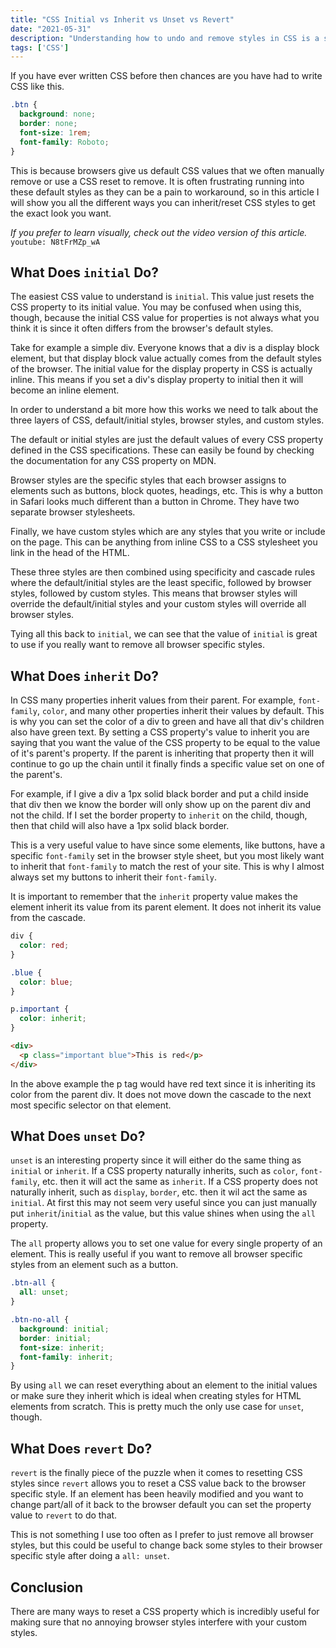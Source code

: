 ```yaml
---
title: "CSS Initial vs Inherit vs Unset vs Revert"
date: "2021-05-31"
description: "Understanding how to undo and remove styles in CSS is a skill most developers never learn, but it is incredibly useful."
tags: ['CSS']
---
```


If you have ever written CSS before then chances are you have had to write CSS like this.
```css
.btn {
  background: none;
  border: none;
  font-size: 1rem;
  font-family: Roboto;
}
```
This is because browsers give us default CSS values that we often manually remove or use a CSS reset to remove. It is often frustrating running into these default styles as they can be a pain to workaround, so in this article I will show you all the different ways you can inherit/reset CSS styles to get the exact look you want.

*If you prefer to learn visually, check out the video version of this article.*
`youtube: N8tFrMZp_wA`

## What Does `initial` Do?

The easiest CSS value to understand is `initial`. This value just resets the CSS property to its initial value. You may be confused when using this, though, because the initial CSS value for properties is not always what you think it is since it often differs from the browser's default styles.

Take for example a simple div. Everyone knows that a div is a display block element, but that display block value actually comes from the default styles of the browser. The initial value for the display property in CSS is actually inline. This means if you set a div's display property to initial then it will become an inline element.

In order to understand a bit more how this works we need to talk about the three layers of CSS, default/initial styles, browser styles, and custom styles.

The default or initial styles are just the default values of every CSS property defined in the CSS specifications. These can easily be found by checking the documentation for any CSS property on MDN.

Browser styles are the specific styles that each browser assigns to elements such as buttons, block quotes, headings, etc. This is why a button in Safari looks much different than a button in Chrome. They have two separate browser stylesheets.

Finally, we have custom styles which are any styles that you write or include on the page. This can be anything from inline CSS to a CSS stylesheet you link in the head of the HTML.

These three styles are then combined using specificity and cascade rules where the default/initial styles are the least specific, followed by browser styles, followed by custom styles. This means that browser styles will override the default/initial styles and your custom styles will override all browser styles.

Tying all this back to `initial`, we can see that the value of `initial` is great to use if you really want to remove all browser specific styles.

## What Does `inherit` Do?

In CSS many properties inherit values from their parent. For example, `font-family`, `color`, and many other properties inherit their values by default. This is why you can set the color of a div to green and have all that div's children also have green text. By setting a CSS property's value to inherit you are saying that you want the value of the CSS property to be equal to the value of it's parent's property. If the parent is inheriting that property then it will continue to go up the chain until it finally finds a specific value set on one of the parent's.

For example, if I give a div a 1px solid black border and put a child inside that div then we know the border will only show up on the parent div and not the child. If I set the border property to `inherit` on the child, though, then that child will also have a 1px solid black border.

This is a very useful value to have since some elements, like buttons, have a specific `font-family` set in the browser style sheet, but you most likely want to inherit that `font-family` to match the rest of your site. This is why I almost always set my buttons to inherit their `font-family`.

It is important to remember that the `inherit` property value makes the element inherit its value from its parent element. It does not inherit its value from the cascade.
```css
div {
  color: red;
}

.blue {
  color: blue;
}

p.important {
  color: inherit;
}
```
```html
<div>
  <p class="important blue">This is red</p>
</div>
```
In the above example the p tag would have red text since it is inheriting its color from the parent div. It does not move down the cascade to the next most specific selector on that element.

## What Does `unset` Do?

`unset` is an interesting property since it will either do the same thing as `initial` or `inherit`. If a CSS property naturally inherits, such as `color`, `font-family`, etc. then it will act the same as `inherit`. If a CSS property does not naturally inherit, such as `display`, `border`, etc. then it wil act the same as `initial`. At first this may not seem very useful since you can just manually put `inherit`/`initial` as the value, but this value shines when using the `all` property.

The `all` property allows you to set one value for every single property of an element. This is really useful if you want to remove all browser specific styles from an element such as a button.
```css
.btn-all {
  all: unset;
}

.btn-no-all {
  background: initial;
  border: initial;
  font-size: inherit;
  font-family: inherit;
}
```
By using `all` we can reset everything about an element to the initial values or make sure they inherit which is ideal when creating styles for HTML elements from scratch. This is pretty much the only use case for `unset`, though.

## What Does `revert` Do?

`revert` is the finally piece of the puzzle when it comes to resetting CSS styles since `revert` allows you to reset a CSS value back to the browser specific style. If an element has been heavily modified and you want to change part/all of it back to the browser default you can set the property value to `revert` to do that.

This is not something I use too often as I prefer to just remove all browser styles, but this could be useful to change back some styles to their browser specific style after doing a `all: unset`.

## Conclusion

There are many ways to reset a CSS property which is incredibly useful for making sure that no annoying browser styles interfere with your custom styles.
